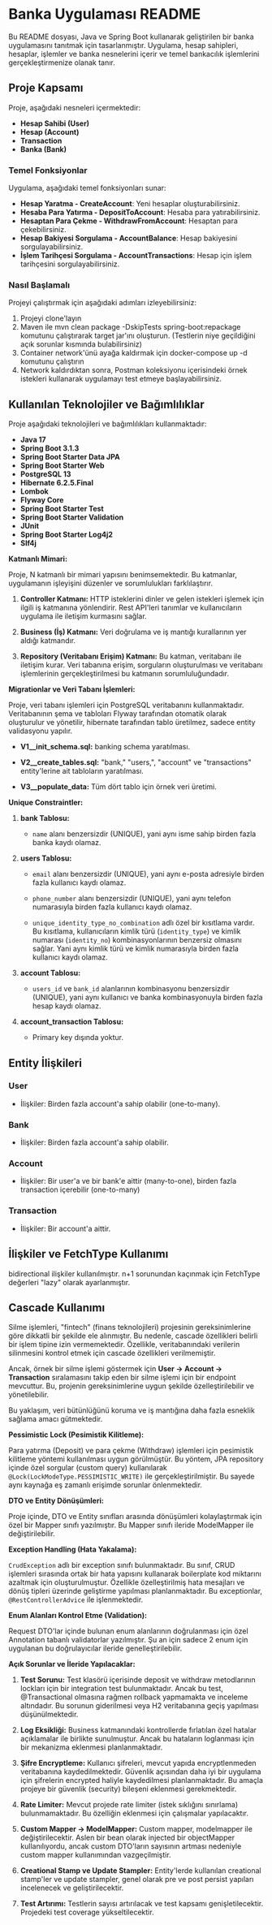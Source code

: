 # Banka Uygulaması README

Bu README dosyası, Java ve Spring Boot kullanarak geliştirilen bir banka uygulamasını tanıtmak için tasarlanmıştır. Uygulama, hesap sahipleri, hesaplar, işlemler ve banka nesnelerini içerir ve temel bankacılık işlemlerini gerçekleştirmenize olanak tanır.

## Proje Kapsamı

Proje, aşağıdaki nesneleri içermektedir:

- **Hesap Sahibi (User)**
- **Hesap (Account)**
- **Transaction**
- **Banka (Bank)**

### Temel Fonksiyonlar

Uygulama, aşağıdaki temel fonksiyonları sunar:

- **Hesap Yaratma - CreateAccount**: Yeni hesaplar oluşturabilirsiniz.
- **Hesaba Para Yatırma - DepositToAccount**: Hesaba para yatırabilirsiniz.
- **Hesaptan Para Çekme - WithdrawFromAccount**: Hesaptan para çekebilirsiniz.
- **Hesap Bakiyesi Sorgulama - AccountBalance**: Hesap bakiyesini sorgulayabilirsiniz.
- **İşlem Tarihçesi Sorgulama - AccountTransactions**: Hesap için işlem tarihçesini sorgulayabilirsiniz.

### Nasıl Başlamalı

Projeyi çalıştırmak için aşağıdaki adımları izleyebilirsiniz:

1. Projeyi clone'layın
2. Maven ile mvn clean package -DskipTests spring-boot:repackage komutunu çalıştırarak target jar'ını oluşturun. (Testlerin niye geçildiğini açık sorunlar kısmında bulabilirsiniz)
3. Container network'ünü ayağa kaldırmak için docker-compose up -d komutunu çalıştırın
4. Network kaldırdıktan sonra, Postman koleksiyonu içerisindeki örnek istekleri kullanarak uygulamayı test etmeye başlayabilirsiniz.

## Kullanılan Teknolojiler ve Bağımlılıklar

Proje aşağıdaki teknolojileri ve bağımlılıkları kullanmaktadır:

- **Java 17**
- **Spring Boot 3.1.3**
- **Spring Boot Starter Data JPA**
- **Spring Boot Starter Web**
- **PostgreSQL 13**
- **Hibernate 6.2.5.Final**
- **Lombok**
- **Flyway Core**
- **Spring Boot Starter Test**
- **Spring Boot Starter Validation**
- **JUnit**
- **Spring Boot Starter Log4j2**
- **Slf4j**

**Katmanlı Mimari:**

Proje, N katmanlı bir mimari yapısını benimsemektedir. Bu katmanlar, uygulamanın işleyişini düzenler ve sorumlulukları farklılaştırır. 

1. **Controller Katmanı:** HTTP isteklerini dinler ve gelen istekleri işlemek için ilgili iş katmanına yönlendirir. Rest API'leri tanımlar ve kullanıcıların uygulama ile iletişim kurmasını sağlar.

2. **Business (İş) Katmanı:** Veri doğrulama ve iş mantığı kurallarının yer aldığı katmandır.

3. **Repository (Veritabanı Erişim) Katmanı:** Bu katman, veritabanı ile iletişim kurar. Veri tabanına erişim, sorguların oluşturulması ve veritabanı işlemlerinin gerçekleştirilmesi bu katmanın sorumluluğundadır.

**Migrationlar ve Veri Tabanı İşlemleri:**

Proje, veri tabanı işlemleri için PostgreSQL veritabanını kullanmaktadır. Veritabanının şema ve tabloları Flyway tarafından otomatik olarak oluşturulur ve yönetilir, hibernate tarafından tablo üretilmez, sadece entity validasyonu yapılır.

- **V1__init_schema.sql:** banking schema yaratılması.

- **V2__create_tables.sql:** "bank," "users,", "account" ve "transactions" entity'lerine ait tabloların yaratılması.

- **V3__populate_data:** Tüm dört tablo için örnek veri üretimi.

**Unique Constraintler:**

1. **bank Tablosu:**

   - `name` alanı benzersizdir (UNIQUE), yani aynı isme sahip birden fazla banka kaydı olamaz.

2. **users Tablosu:**

   - `email` alanı benzersizdir (UNIQUE), yani aynı e-posta adresiyle birden fazla kullanıcı kaydı olamaz.

   - `phone_number` alanı benzersizdir (UNIQUE), yani aynı telefon numarasıyla birden fazla kullanıcı kaydı olamaz.

   - `unique_identity_type_no_combination` adlı özel bir kısıtlama vardır. Bu kısıtlama, kullanıcıların kimlik türü (`identity_type`) ve kimlik numarası (`identity_no`) kombinasyonlarının benzersiz olmasını sağlar. Yani aynı kimlik türü ve kimlik numarasıyla birden fazla kullanıcı kaydı olamaz.

3. **account Tablosu:**

   - `users_id` ve `bank_id` alanlarının kombinasyonu benzersizdir (UNIQUE), yani aynı kullanıcı ve banka kombinasyonuyla birden fazla hesap kaydı olamaz.

4. **account_transaction Tablosu:**

   - Primary key dışında yoktur.
  
## Entity İlişkileri

### User

- İlişkiler: Birden fazla account'a sahip olabilir (one-to-many).

### Bank

- İlişkiler: Birden fazla account'a sahip olabilir.

### Account

- İlişkiler: Bir user'a ve bir bank'e aittir (many-to-one), birden fazla transaction içerebilir (one-to-many)

### Transaction

- İlişkiler: Bir account'a aittir.

## İlişkiler ve FetchType Kullanımı

bidirectional ilişkiler kullanılmıştır. n+1 sorunundan kaçınmak için FetchType değerleri "lazy" olarak ayarlanmıştır.

## Cascade Kullanımı

Silme işlemleri, "fintech" (finans teknolojileri) projesinin gereksinimlerine göre dikkatli bir şekilde ele alınmıştır. Bu nedenle, cascade özellikleri belirli bir işlem tipine izin vermemektedir. Özellikle, veritabanındaki verilerin silinmesini kontrol etmek için cascade özellikleri verilmemiştir.

Ancak, örnek bir silme işlemi göstermek için **User -> Account -> Transaction** sıralamasını takip eden bir silme işlemi için bir endpoint mevcuttur. Bu, projenin gereksinimlerine uygun şekilde özelleştirilebilir ve yönetilebilir.

Bu yaklaşım, veri bütünlüğünü koruma ve iş mantığına daha fazla esneklik sağlama amacı gütmektedir.

**Pessimistic Lock (Pesimistik Kilitleme):**

Para yatırma (Deposit) ve para çekme (Withdraw) işlemleri için pesimistik kilitleme yöntemi kullanılması uygun görülmüştür. Bu yöntem, JPA repository içinde özel sorgular (custom query) kullanılarak `@Lock(LockModeType.PESSIMISTIC_WRITE)` ile gerçekleştirilmiştir. Bu sayede aynı kaynağa eş zamanlı erişimde sorunlar önlenmektedir.

**DTO ve Entity Dönüşümleri:**

Proje içinde, DTO ve Entity sınıfları arasında dönüşümleri kolaylaştırmak için özel bir Mapper sınıfı yazılmıştır. Bu Mapper sınıfı ileride ModelMapper ile değiştirilebilir.

**Exception Handling (Hata Yakalama):**

`CrudException` adlı bir exception sınıfı bulunmaktadır. Bu sınıf, CRUD işlemleri sırasında ortak bir hata yapısını kullanarak boilerplate kod miktarını azaltmak için oluşturulmuştur. Özellikle özelleştirilmiş hata mesajları ve dönüş tipleri üzerinde geliştirme yapılması planlanmaktadır. Bu exceptionlar, `@RestControllerAdvice` ile işlenmektedir.

**Enum Alanları Kontrol Etme (Validation):**

Request DTO'lar içinde bulunan enum alanlarının doğrulanması için özel Annotation tabanlı validatorlar yazılmıştır. Şu an için sadece 2 enum için uygulanan bu doğrulayıcılar ileride genelleştirilebilir.

**Açık Sorunlar ve İleride Yapılacaklar:**

1. **Test Sorunu:** Test klasörü içerisinde deposit ve withdraw metodlarının lockları için bir integration test bulunmaktadır. Ancak bu test, @Transactional olmasına rağmen rollback yapmamakta ve inceleme altındadır. Bu sorunun giderilmesi veya H2 veritabanına geçiş yapılması düşünülmektedir.

2. **Log Eksikliği:** Business katmanındaki kontrollerde fırlatılan özel hatalar açıklamalar ile birlikte sunulmuştur. Ancak bu hataların loglanması için bir mekanizma eklenmesi planlanmaktadır.

3. **Şifre Encryptleme:** Kullanıcı şifreleri, mevcut yapıda encryptlenmeden veritabanına kaydedilmektedir. Güvenlik açısından daha iyi bir uygulama için şifrelerin encrypted haliyle kaydedilmesi planlanmaktadır. Bu amaçla projeye bir güvenlik (security) bileşeni eklenmesi gerekmektedir.

4. **Rate Limiter:** Mevcut projede rate limiter (istek sıklığını sınırlama) bulunmamaktadır. Bu özelliğin eklenmesi için çalışmalar yapılacaktır.

5. **Custom Mapper -> ModelMapper:** Custom mapper, modelmapper ile değiştirilecektir. Aslen bir bean olarak injected bir objectMapper kullanılıyordu, ancak custom DTO'ların sayısının artması nedeniyle custom mapper kullanımından vazgeçilmiştir.

6. **Creational Stamp ve Update Stampler:** Entity'lerde kullanılan creational stamp'ler ve update stampler, genel olarak pre ve post persist yapıları incelenecek ve geliştirilecektir.

7. **Test Artırımı:** Testlerin sayısı artırılacak ve test kapsamı genişletilecektir. Projedeki test coverage yükseltilecektir.

